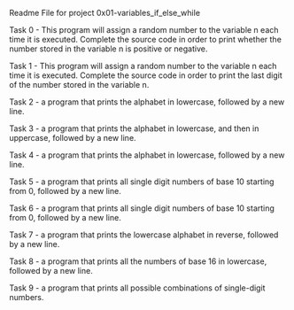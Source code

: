 Readme File for project 0x01-variables_if_else_while

Task 0 - This program will assign a random number to the variable n each time it is executed. Complete the source code in order to print whether the number stored in the variable n is positive or negative.

Task 1 - This program will assign a random number to the variable n each time it is executed. Complete the source code in order to print the last digit of the number stored in the variable n.

Task 2 - a program that prints the alphabet in lowercase, followed by a new line.

Task 3 - a program that prints the alphabet in lowercase, and then in uppercase, followed by a new line.

Task 4 - a program that prints the alphabet in lowercase, followed by a new line.

Task 5 - a program that prints all single digit numbers of base 10 starting from 0, followed by a new line.

Task 6 - a program that prints all single digit numbers of base 10 starting from 0, followed by a new line.

Task 7 - a program that prints the lowercase alphabet in reverse, followed by a new line.

Task 8 - a program that prints all the numbers of base 16 in lowercase, followed by a new line.

Task 9 - a program that prints all possible combinations of single-digit numbers.
